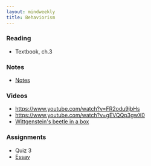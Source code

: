 ```yaml
---
layout: mindweekly
title: Behaviorism
---
```


### Reading
+ Textbook, ch.3

### Notes
+ [Notes](notes)

### Videos
+ https://www.youtube.com/watch?v=FR2odu9jbHs
+ https://www.youtube.com/watch?v=gEVQQp3gwX0
+ [Wittgenstein's beetle in a box](https://www.youtube.com/watch?v=x86hLtOkou8)

### Assignments
+ Quiz 3
+ [Essay](essay)
